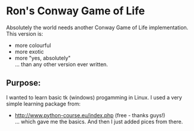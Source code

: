 # Ron's Conway Game of Life
Absolutely the world needs another Conway Game of Life implementation. This version is:
* more colourful
* more exotic
* more "yes, absolutely"  
... than any other version ever written.

## Purpose:
I wanted to learn basic tk (windows) progamming in Linux. I used a very simple learning package from:
* http://www.python-course.eu/index.php (free - thanks guys!)  
... which gave me the basics. And then I just added pices from there. 
